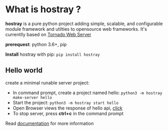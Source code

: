 What is hostray ?
=================

**hostray** is a pure python project adding simple, scalable, and configurable module framework and utilties to opensource web frameworks. It's currentlly based on [Tornado Web Server](https://www.tornadoweb.org/en/stable/)

**prerequest**: python 3.6+, pip

**Install** hostray with pip: ``pip install hostray``

## Hello world

create a minimal runable server project:
   * In command prompt, create a project named hello: `python3 -m hostray make-server hello`
   * Start the project: `python3 -m hostray start hello`
   * Open Browser views the response of hello api, [click](http://localhost:8888/hello)
   * To stop server, press **ctrl+c** in the command prompt

Read [documentation](https://hostray.readthedocs.io/en/latest/) for more information